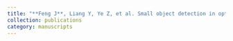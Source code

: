 ```yaml
---
title: "**Feng J**, Liang Y, Ye Z, et al. Small object detection in optical remote sensing video with motion guided R-CNN[C]//IGARSS 2020-2020 IEEE international geoscience and remote sensing symposium. IEEE, 2020: 272-275."
collection: publications
category: manuscripts
---
```

